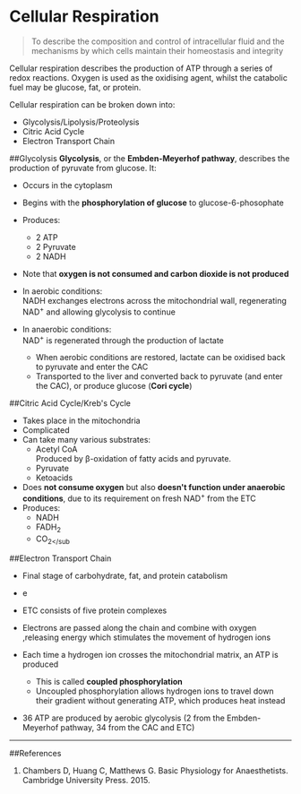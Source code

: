 # Cellular Respiration

> To describe the composition and control of intracellular fluid and the mechanisms by which cells maintain their homeostasis and integrity

Cellular respiration describes the production of ATP through a series of redox reactions. Oxygen is used as the oxidising agent, whilst the catabolic fuel may be glucose, fat, or protein.

Cellular respiration can be broken down into:
* Glycolysis/Lipolysis/Proteolysis
* Citric Acid Cycle
* Electron Transport Chain

##Glycolysis
**Glycolysis**, or the **Embden-Meyerhof pathway**, describes the production of pyruvate from glucose. It:
* Occurs in the cytoplasm
* Begins with the **phosphorylation of glucose** to glucose-6-phosophate
* Produces:
  * 2 ATP
  * 2 Pyruvate
  * 2 NADH


* Note that **oxygen is not consumed and carbon dioxide is not produced**
* In aerobic conditions:  
NADH exchanges electrons across the mitochondrial wall, regenerating NAD<sup>+</sup> and allowing glycolysis to continue
* In anaerobic conditions:  
  NAD<sup>+</sup> is regenerated through the production of lactate
    * When aerobic conditions are restored, lactate can be oxidised back to pyruvate and enter the CAC
    * Transported to the liver and converted back to pyruvate (and enter the CAC), or produce glucose (**Cori cycle**)

##Citric Acid Cycle/Kreb's Cycle
* Takes place in the mitochondria
* Complicated 
* Can take many various substrates:
  * Acetyl CoA  
  Produced by β-oxidation of fatty acids and pyruvate.
  * Pyruvate
  * Ketoacids
* Does **not consume oxygen** but also **doesn't function under anaerobic conditions**, due to its requirement on fresh NAD<sup>+</sup> from the ETC
* Produces:
  * NADH
  * FADH<sub>2</sub>
  * CO<sub>2</sub

##Electron Transport Chain
* Final stage of carbohydrate, fat, and protein catabolism
* e
* ETC consists of five protein complexes
* Electrons are passed along the chain and combine with oxygen ,releasing energy which stimulates the movement of hydrogen ions
* Each time a hydrogen ion crosses the mitochondrial matrix, an ATP is produced
  * This is called **coupled phosphorylation**
  * Uncoupled phosphorylation allows hydrogen ions to travel down their gradient without generating ATP, which produces heat instead

* 36 ATP are produced by aerobic glycolysis (2 from the Embden-Meyerhof pathway, 34 from the CAC and ETC)

---
##References
1. Chambers D, Huang C, Matthews G. Basic Physiology for Anaesthetists. Cambridge University Press. 2015.

  
 
 